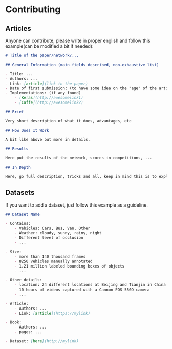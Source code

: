 # Contributing

## Articles

Anyone can contribute, please write in proper english and follow this example(can be modified a bit if needed):

```markdown
# Title of the paper/network/...

## General Information (main fields described, non-exhaustive list)

- Title: ...
- Authors: ...
- Link: [article](link to the paper)
- Date of first submission: (to have some idea on the "age" of the article)
- Implementations: (if any found)
    - [Keras](http://awesomelink1)
    - [Caffe](http://awesomelink2)

## Brief

Very short description of what it does, advantages, etc

## How Does It Work

A bit like above but more in details.

## Results

Here put the results of the network, scores in competitions, ...

## In Depth

Here, go full description, tricks and all, keep in mind this is to explain the paper, but still a summary.
```

## Datasets

If you want to add a dataset, just follow this example as a guideline.

```markdown
## Dataset Name

- Contains:
    - Vehicles: Cars, Bus, Van, Other
    - Weather: cloudy, sunny, rainy, night
    - Different level of occlusion
    - ...

- Size:
    - more than 140 thousand frames
    - 8250 vehicles manually annotated
    - 1.21 million labeled bounding boxes of objects
    - ...

- Other details:
    - location: 24 different locations at Beijing and Tianjin in China
    - 10 hours of videos captured with a Cannon EOS 550D camera
    - ...

- Article:
    - Authors: ...
    - Link: [article](https://mylink)

- Book:
    - Authors: ...
    - pages: ...

- Dataset: [here](http://mylink)
```